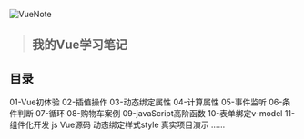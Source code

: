 ![VueNote](https://gitee.com/ShaoxiongDu/imageBed/raw/master/VueNote.jpg)

> ## 我的Vue学习笔记 

## 目录

01-Vue初体验
02-插值操作
03-动态绑定属性
04-计算属性
05-事件监听
06-条件判断
07-循环
08-购物车案例
09-javaScript高阶函数
10-表单绑定v-model
11-组件化开发
js
Vue源码
动态绑定样式style
真实项目演示
......
